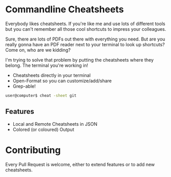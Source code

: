 # Commandline Cheatsheets

Everybody likes cheatsheets. If you're like me and use lots of different tools but you can't remember all those cool shortcuts to impress your colleagues.

Sure, there are lots of PDFs out there with everything you need. But are you really gonna have an PDF reader next to your terminal to look up shortcuts? Come on, who are we kidding?

I'm trying to solve that problem by putting the cheatsheets where they belong. The terminal you're working in!

- Cheatsheets directly in your terminal
- Open-Format so you can customize/add/share
- Grep-able!

```bash
user@computer$ cheat -sheet git
```

## Features

 - Local and Remote Cheatsheets in JSON
 - Colored (or coloured) Output

# Contributing

Every Pull Request is welcome, either to extend features or to add new cheatsheets.

